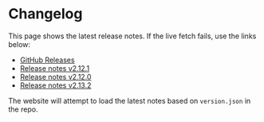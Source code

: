 # Changelog

This page shows the latest release notes. If the live fetch fails, use the links below:

- [GitHub Releases](https://github.com/thecdrz/DeadLink/releases)
- [Release notes v2.12.1](https://raw.githubusercontent.com/thecdrz/DeadLink/master/RELEASE_NOTES_v2.12.1.md)
- [Release notes v2.12.0](https://raw.githubusercontent.com/thecdrz/DeadLink/master/RELEASE_NOTES_v2.12.0.md)
 - [Release notes v2.13.2](https://raw.githubusercontent.com/thecdrz/DeadLink/master/RELEASE_NOTES_v2.13.2.md)

The website will attempt to load the latest notes based on `version.json` in the repo.
